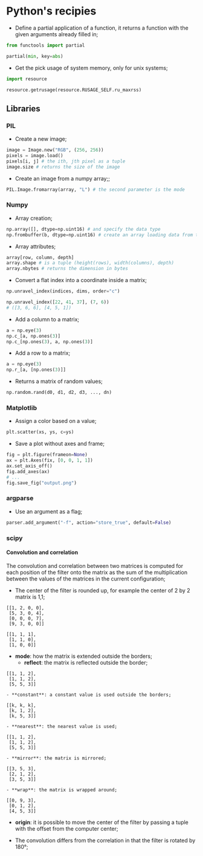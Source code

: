 # Python's recipies

- Define a partial application of a function, it returns a function with the given arguments already filled in;

```python
from functools import partial

partial(min, key=abs)
```

- Get the pick usage of system memory, only for unix systems;

```python
import resource

resource.getrusage(resource.RUSAGE_SELF.ru_maxrss)
```

## Libraries

### PIL

- Create a new image;
```python
image = Image.new("RGB", (256, 256))
pixels = image.load()
pixels[i, j] # the ith, jth pixel as a tuple
image.size # returns the size of the image
```

- Create an image from a numpy array;;
```python
PIL.Image.fromarray(array, "L") # the second parameter is the mode
```

### Numpy

- Array creation;
```python
np.array([], dtype=np.uint16) # and specify the data type
np.frombuffer(b, dtype=np.uint16) # create an array loading data from the buffer
```

- Array attributes;
```python
array[row, column, depth]
array.shape # is a tuple (height(rows), width(columns), depth)
array.nbytes # returns the dimension in bytes
```

- Convert a flat index into a coordinate inside a matrix;
```python
np.unravel_index(indices, dims, order="c")

np.unravel_index([22, 41, 37], (7, 6))
# ([3, 6, 6], [4, 5, 1])
```

- Add a column to a matrix;
```python
a = np.eye(3)
np.c_[a, np.ones(3)]
np.c_[np.ones(3), a, np.ones(3)]
```

- Add a row to a matrix;
```python
a = np.eye(3)
np.r_[a, [np.ones(3)]]
```

- Returns a matrix of random values;
```python
np.random.rand(d0, d1, d2, d3, ..., dn)
```

### Matplotlib

- Assign a color based on a value;
```python
plt.scatter(xs, ys, c=ys)
```

- Save a plot without axes and frame;
```python
fig = plt.figure(frameon=None)
ax = plt.Axes(fix, [0, 0, 1, 1])
ax.set_axis_off()
fig.add_axes(ax)
# ...
fig.save_fig("output.png")
```


### argparse

- Use an argument as a flag;
```python
parser.add_argument("-f", action="store_true", default=False)
```

### scipy

#### Convolution and correlation

The convolution and correlation between two matrices is computed for each position of the filter onto the matrix as the sum of the multiplication between the values of the matrices in the current configuration;

- The center of the filter is rounded up, for example the center of 2 by 2 matrix is 1,1;


```
[[1, 2, 0, 0], 
 [5, 3, 0, 4],
 [0, 0, 0, 7],
 [9, 3, 0, 0]]
```

```
[[1, 1, 1], 
 [1, 1, 0],
 [1, 0, 0]]
```

- **mode**: how the matrix is extended outside the borders;
	- **reflect**: the matrix is reflected outside the border;
```
[[1, 1, 2],
 [1, 1, 2],
 [5, 5, 3]]
```
	- **constant**: a constant value is used outside the borders;
```
[[k, k, k],
 [k, 1, 2],
 [k, 5, 3]]
```
	- **nearest**: the nearest value is used;
```
[[1, 1, 2],
 [1, 1, 2],
 [5, 5, 3]]
```
	- **mirror**: the matrix is mirrored;
```
[[3, 5, 3],
 [2, 1, 2],
 [3, 5, 3]]
```
	- **wrap**: the matrix is wrapped around;
```
[[0, 9, 3],
 [0, 1, 2],
 [4, 5, 3]]
```

- **origin**: it is possible to move the center of the filter by passing a tuple with the offset from the computer center;

- The convolution differs from the correlation in that the filter is rotated by 180°;
